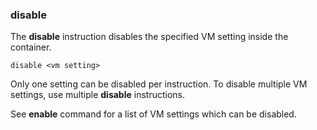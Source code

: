 ### disable

The **disable** instruction disables the specified VM setting inside the container. 

```
disable <vm setting>
```

Only one setting can be disabled per instruction. To disable multiple VM settings, use multiple **disable** instructions. 

See **enable** command for a list of VM settings which can be disabled.